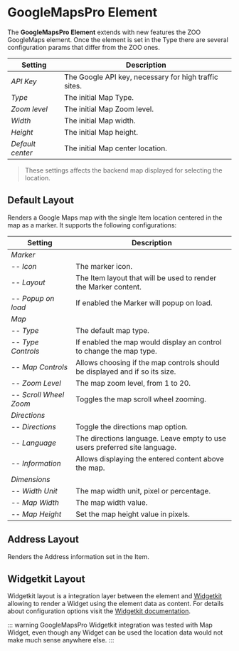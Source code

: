 # GoogleMapsPro Element

The **GoogleMapsPro Element** extends with new features the ZOO GoogleMaps element. Once the element is set in the Type there are several configuration params that differ from the ZOO ones.

| Setting | Description |
| --- | --- |
| _API Key_ | The Google API key, necessary for high traffic sites. |
| _Type_ | The initial Map Type. |
| _Zoom level_ | The initial Map Zoom level. |
| _Width_ | The initial Map width. |
| _Height_ | The initial Map height. |
| _Default center_ | The initial Map center location. |

> These settings affects the backend map displayed for selecting the location.

## Default Layout

Renders a Google Maps map with the single Item location centered in the map as a marker. It supports the following configurations:

| Setting | Description |
| --- | --- |
| _Marker_ |
  | -- _Icon_ | The marker icon. |
  | -- _Layout_ | The Item layout that will be used to render the Marker content. |
  | -- _Popup on load_ | If enabled the Marker will popup on load. |
| _Map_ |
  | -- _Type_ | The default map type. |
  | -- _Type Controls_ | If enabled the map would display an control to change the map type. |
  | -- _Map Controls_ | Allows choosing if the map controls should be displayed and if so its size. |
  | -- _Zoom Level_ | The map zoom level, from 1 to 20. |
  | -- _Scroll Wheel Zoom_ | Toggles the map scroll wheel zooming. |
| _Directions_ |
  | -- _Directions_ | Toggle the directions map option. |
  | -- _Language_ | The directions language. Leave empty to use users preferred site language. |
  | -- _Information_ | Allows displaying the entered content above the map. |
| _Dimensions_ |
  | -- _Width Unit_ | The map width unit, pixel or percentage. |
  | -- _Map Width_ | The map width value. |
  | -- _Map Height_ | Set the map height value in pixels. |

## Address Layout

Renders the Address information set in the Item.

## Widgetkit Layout

Widgetkit layout is a integration layer between the element and [Widgetkit](http://yootheme.com/widgetkit) allowing to render a Widget using the element data as content. For details about configuration options visit the [Widgetkit documentation](https://yootheme.com/support/widgetkit/).

::: warning
GoogleMapsPro Widgetkit integration was tested with Map Widget, even though any Widget can be used the location data would not make much sense anywhere else.
:::
